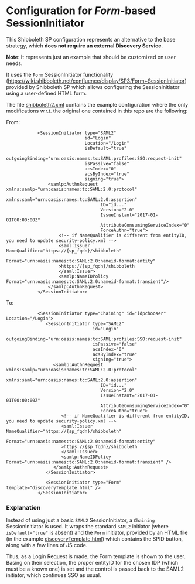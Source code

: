 # Configuration for _Form_-based SessionInitiator

This Shibboleth SP configuration represents an alternative to the base strategy, which **does not require an external Discovery Service**.

__Note__: It represents just an example that should be customized on user needs.

It uses the `Form` SessionInitiator functionality (https://wiki.shibboleth.net/confluence/display/SP3/Form+SessionInitiator) provided by Shibboleth SP which 
allows configuring the SessionInitiator using a user-defined HTML form.

The file [shibboleth2.xml](shibboleth2.xml) contains the example configuration where the only modifications w.r.t. the original one contained in this repo
are the following:

From:
```
            <SessionInitiator type="SAML2"
                              id="Login"
                              Location="/Login"
                              isDefault="true"
                              outgoingBinding="urn:oasis:names:tc:SAML:profiles:SSO:request-init"
                              isPassive="false"
                              acsIndex="0"
                              acsByIndex="true"
                              signing="true">
                <samlp:AuthnRequest xmlns:samlp="urn:oasis:names:tc:SAML:2.0:protocol"
                                    xmlns:saml="urn:oasis:names:tc:SAML:2.0:assertion"
                                    ID="id..."
                                    Version="2.0"
                                    IssueInstant="2017-01-01T00:00:00Z"
                                    AttributeConsumingServiceIndex="0"
                                    ForceAuthn="true">
                    <!-- if NameQualifier is different from entityID, you need to update security-policy.xml -->
                    <saml:Issuer NameQualifier="https://{sp_fqdn}/shibboleth"
                                 Format="urn:oasis:names:tc:SAML:2.0:nameid-format:entity"
                    >https://{sp_fqdn}/shibboleth
                    </saml:Issuer>
                    <samlp:NameIDPolicy Format="urn:oasis:names:tc:SAML:2.0:nameid-format:transient"/>
                </samlp:AuthnRequest>
            </SessionInitiator>
```

To:
```
            <SessionInitiator type="Chaining" id="idpchooser" Location="/Login">
               <SessionInitiator type="SAML2" 
                                 id="Login" 
                                 outgoingBinding="urn:oasis:names:tc:SAML:profiles:SSO:request-init" 
                                 isPassive="false" 
                                 acsIndex="0" 
                                 acsByIndex="true" 
                                 signing="true">
                  <samlp:AuthnRequest xmlns:samlp="urn:oasis:names:tc:SAML:2.0:protocol"
                                    xmlns:saml="urn:oasis:names:tc:SAML:2.0:assertion"
                                    ID="id..."
                                    Version="2.0"
                                    IssueInstant="2017-01-01T00:00:00Z"
                                    AttributeConsumingServiceIndex="0"
                                    ForceAuthn="true">
                     <!-- if NameQualifier is different from entityID, you need to update security-policy.xml -->
                     <saml:Issuer NameQualifier="https://{sp_fqdn}/shibboleth"
                                 Format="urn:oasis:names:tc:SAML:2.0:nameid-format:entity"
                     >https://{sp_fqdn}/shibboleth
                     </saml:Issuer>
                     <samlp:NameIDPolicy Format="urn:oasis:names:tc:SAML:2.0:nameid-format:transient" />
                  </samlp:AuthnRequest>
               </SessionInitiator>
              
               <SessionInitiator type="Form" template="discoveryTemplate.html" />
            </SessionInitiator>          
```

### Explanation

Instead of using just a basic `SAML2` SessionInitiator, a `Chaining` SessionInitiator is used. It wraps the standard `SAML2` initiator (where `isDefault="true"` 
is absent) and the `Form` initiator, provided by an HTML file (in the example [discoveryTemplate.html](discoveryTemplate.html)) which contains the SPID button, 
along with a few lines of JS code.

Thus, as a Login Request is made, the Form template is shown to the user. Basing on their selection, the proper entityID for the 
chosen IDP (which must be a known one) is set and the control is passed back to the SAML2 initiator, which continues SSO as usual.
